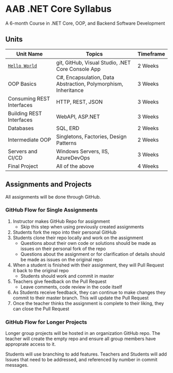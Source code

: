 # AAB .NET Core Syllabus

A 6-month Course in .NET Core, OOP, and Backend Software Development

## Units

| Unit Name | Topics | Timeframe |
|-----------|--------|-----------|
| [`Hello World`](./unit_01/overview.md) | git, GitHub, Visual Studio, .NET Core Console App | 2 Weeks |
| OOP Basics | C#, Encapsulation, Data Abstraction, Polymorphism, Inheritance | 3 Weeks |
| Consuming REST Interfaces | HTTP, REST, JSON | 3 Weeks |
| Building REST Interfaces | WebAPI, ASP.NET | 3 Weeks |
| Databases | SQL, ERD | 2 Weeks |
| Intermediate OOP | Singletons, Factories, Design Patterns | 2 Weeks |
| Servers and CI/CD | Windows Servers, IIS, AzureDevOps | 3 Weeks |
| Final Project | All of the above | 4 Weeks |

## Assignments and Projects

All assignments will be done through GitHub. 

### GitHub Flow for Single Assignments

1. Instructor makes GitHub Repo for assignment
    - Skip this step when using previously created assignments
1. Students fork the repo into their personal GitHub
1. Students clone their repo locally and work on the assignment
    - Questions about their own code or solutions should be made as issues on their personal fork of the repo
    - Questions about the assignment or for clarification of details should be made as issues on the original repo
1. When a student is finished with their assignment, they will Pull Request it back to the original repo
    - Students should work and commit in master
1. Teachers give feedback on the Pull Request
    - Leave comments, code review in the code itself
1. As Students receive feedback, they can continue to make changes they commit to their master branch. This will update the Pull Request
1. Once the teacher thinks the assignment is complete to their liking, they can close the Pull Request

### GitHub Flow for Longer Projects

Longer group projects will be hosted in an organization GitHub repo. The teacher will create the empty repo and ensure all group members have approprate access to it.

Students will use branching to add features. Teachers and Students will add Issues that need to be addressed, and referenced by number in commit messages.

